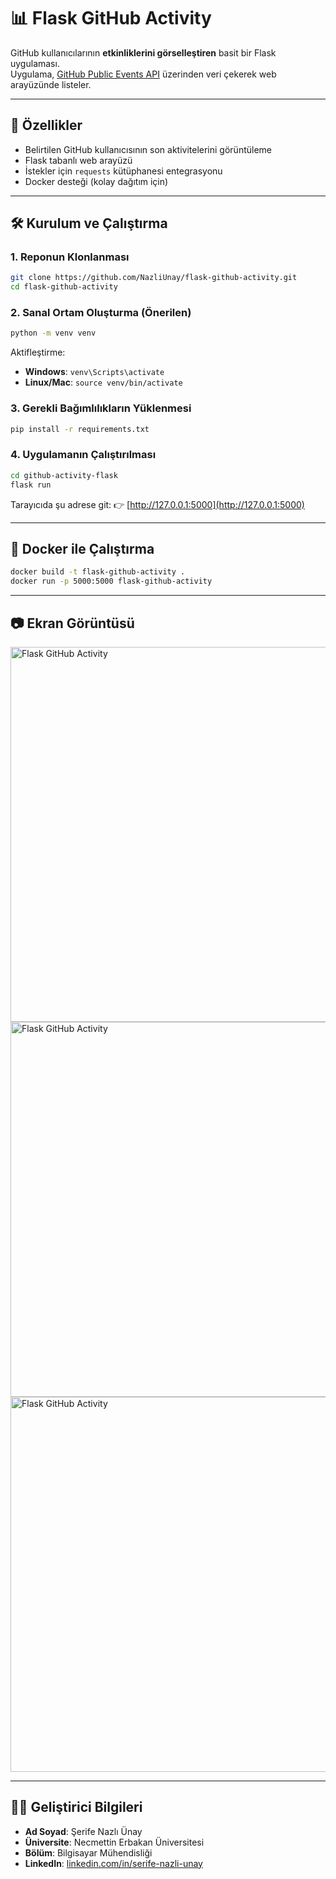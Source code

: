 # 📊 Flask GitHub Activity

GitHub kullanıcılarının **etkinliklerini görselleştiren** basit bir Flask uygulaması.  
Uygulama, [GitHub Public Events API](https://docs.github.com/en/rest/activity/events?apiVersion=2022-11-28) üzerinden veri çekerek web arayüzünde listeler.

---

## 🚀 Özellikler
- Belirtilen GitHub kullanıcısının son aktivitelerini görüntüleme
- Flask tabanlı web arayüzü
- İstekler için `requests` kütüphanesi entegrasyonu
- Docker desteği (kolay dağıtım için)

---

## 🛠️ Kurulum ve Çalıştırma

### 1. Reponun Klonlanması
```bash
git clone https://github.com/NazliUnay/flask-github-activity.git
cd flask-github-activity
```

### 2. Sanal Ortam Oluşturma (Önerilen)
```bash
python -m venv venv
```
Aktifleştirme:
- **Windows**: `venv\Scripts\activate`
- **Linux/Mac**: `source venv/bin/activate`

### 3. Gerekli Bağımlılıkların Yüklenmesi
```bash
pip install -r requirements.txt
```

### 4. Uygulamanın Çalıştırılması
```bash
cd github-activity-flask
flask run
```

Tarayıcıda şu adrese git:
👉 [http://127.0.0.1:5000](http://127.0.0.1:5000)

---

## 🐳 Docker ile Çalıştırma
```bash
docker build -t flask-github-activity .
docker run -p 5000:5000 flask-github-activity
```

---

## 📷 Ekran Görüntüsü

<img src="image1.png" alt="Flask GitHub Activity" width="600"/>
<img src="image2.png" alt="Flask GitHub Activity" width="600"/>
<img src="image3.png" alt="Flask GitHub Activity" width="600"/>

---

## 👩‍💻 Geliştirici Bilgileri

- **Ad Soyad**: Şerife Nazlı Ünay  
- **Üniversite**: Necmettin Erbakan Üniversitesi  
- **Bölüm**: Bilgisayar Mühendisliği  
- **LinkedIn**: [linkedin.com/in/serife-nazli-unay](https://www.linkedin.com/in/serife-nazli-unay/)  
